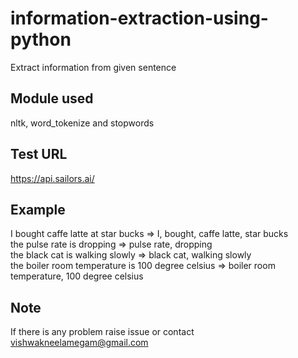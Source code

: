 # information-extraction-using-python
Extract information from given sentence
## Module used
nltk, word_tokenize and stopwords
## Test URL
https://api.sailors.ai/
## Example
I bought caffe latte at star bucks => I, bought, caffe latte, star bucks</br>
the pulse rate is dropping => pulse rate, dropping</br>
the black cat is walking slowly => black cat, walking slowly</br>
the boiler room temperature is 100 degree celsius => boiler room temperature, 100 degree celsius
## Note
If there is any problem raise issue or contact vishwakneelamegam@gmail.com
